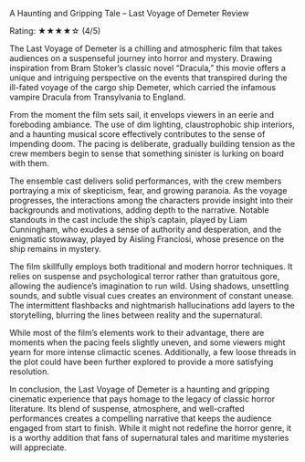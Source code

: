 
A Haunting and Gripping Tale – Last Voyage of Demeter Review

Rating: ★★★★☆ (4/5)

The Last Voyage of Demeter is a chilling and atmospheric film that takes audiences on a suspenseful journey into horror and mystery. Drawing inspiration from Bram Stoker’s classic novel “Dracula,” this movie offers a unique and intriguing perspective on the events that transpired during the ill-fated voyage of the cargo ship Demeter, which carried the infamous vampire Dracula from Transylvania to England.

From the moment the film sets sail, it envelops viewers in an eerie and foreboding ambiance. The use of dim lighting, claustrophobic ship interiors, and a haunting musical score effectively contributes to the sense of impending doom. The pacing is deliberate, gradually building tension as the crew members begin to sense that something sinister is lurking on board with them.

The ensemble cast delivers solid performances, with the crew members portraying a mix of skepticism, fear, and growing paranoia. As the voyage progresses, the interactions among the characters provide insight into their backgrounds and motivations, adding depth to the narrative. Notable standouts in the cast include the ship’s captain, played by Liam Cunningham, who exudes a sense of authority and desperation, and the enigmatic stowaway, played by Aisling Franciosi, whose presence on the ship remains in mystery.

The film skillfully employs both traditional and modern horror techniques. It relies on suspense and psychological terror rather than gratuitous gore, allowing the audience’s imagination to run wild. Using shadows, unsettling sounds, and subtle visual cues creates an environment of constant unease. The intermittent flashbacks and nightmarish hallucinations add layers to the storytelling, blurring the lines between reality and the supernatural.

While most of the film’s elements work to their advantage, there are moments when the pacing feels slightly uneven, and some viewers might yearn for more intense climactic scenes. Additionally, a few loose threads in the plot could have been further explored to provide a more satisfying resolution.

In conclusion, the Last Voyage of Demeter is a haunting and gripping cinematic experience that pays homage to the legacy of classic horror literature. Its blend of suspense, atmosphere, and well-crafted performances creates a compelling narrative that keeps the audience engaged from start to finish. While it might not redefine the horror genre, it is a worthy addition that fans of supernatural tales and maritime mysteries will appreciate.
